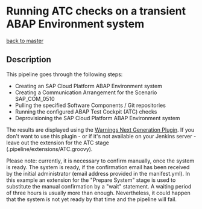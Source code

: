 # Running ATC checks on a transient ABAP Environment system

[back to master](https://github.com/SAP-samples/abap-platform-ci-cd-samples/tree/master)

## Description

This pipeline goes through the following steps:

* Creating an SAP Cloud Platform ABAP Environment system
* Creating a Communication Arrangement for the Scenario SAP_COM_0510
* Pulling the specified Software Components / Git repositories
* Running the configured ABAP Test Cockpit (ATC) checks
* Deprovisioning the SAP Cloud Platform ABAP Environment system

The results are displayed using the [Warnings Next Generation Plugin](https://www.jenkins.io/doc/pipeline/steps/warnings-ng/#warnings-next-generation-plugin). If you don't want to use this plugin - or if it's not available on your Jenkins server - leave out the extension for the ATC stage (.pipeline/extensions/ATC.groovy).

Please note: currently, it is necessary to confirm manually, once the system is ready. The system is ready, if the confirmation email has been received by the initial administrator (email address provided in the manifest.yml). In this example an extension for the "Prepare System" stage is used to substitute the manual confirmation by a "wait" statement. A waiting period of three hours is usually more than enough. Nevertheless, it could happen that the system is not yet ready by that time and the pipeline will fail. 
